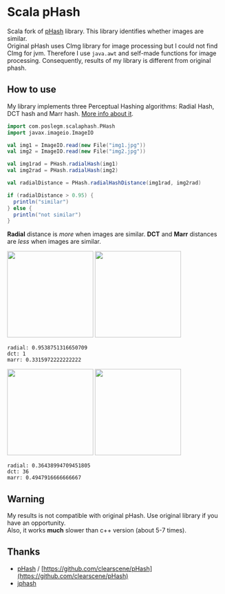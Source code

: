# Scala pHash

Scala fork of [pHash](http://phash.org) library. This library identifies whether images are similar.  
Original pHash uses CImg library for image processing but I could not find CImg for jvm. Therefore I use ```java.awt``` and self-made functions for image processing. Consequently, results of my library is different from original phash.
## How to use
My library implements three Perceptual Hashing algorithms: Radial Hash, DCT hash and Marr hash. [More info about it](http://www.phash.org/docs/pubs/thesis_zauner.pdf).

```scala
import com.poslegm.scalaphash.PHash
import javax.imageio.ImageIO

val img1 = ImageIO.read(new File("img1.jpg"))
val img2 = ImageIO.read(new File("img2.jpg"))

val img1rad = PHash.radialHash(img1)
val img2rad = PHash.radialHash(img2)

val radialDistance = PHash.radialHashDistance(img1rad, img2rad)

if (radialDistance > 0.95) {
  println("similar")
} else {
  println("not similar")
}
```

**Radial** distance is _more_ when images are similar.
**DCT** and **Marr** distances are _less_ when images are similar.

<img width='200px' src='https://github.com/poslegm/scala-phash/blob/master/src/test/resources/example2.jpg'>
<img width='200px' src='https://github.com/poslegm/scala-phash/blob/master/src/test/resources/example4.jpg'>

```
radial: 0.9538751316650709
dct: 1
marr: 0.3315972222222222
```

<img width='200px' src='https://github.com/poslegm/scala-phash/blob/master/src/test/resources/1.jpg'>
<img width='200px' src='https://github.com/poslegm/scala-phash/blob/master/src/test/resources/2.jpg'>

```
radial: 0.36438994709451805
dct: 36
marr: 0.4947916666666667
```

## Warning
My results is not compatible with original pHash. Use original library if you have an opportunity.  
Also, it works **much** slower than c++ version (about 5-7 times).
## Thanks
* [pHash](http://phash.org) / [https://github.com/clearscene/pHash](https://github.com/clearscene/pHash) 
* [jphash](https://github.com/pragone/jphash)